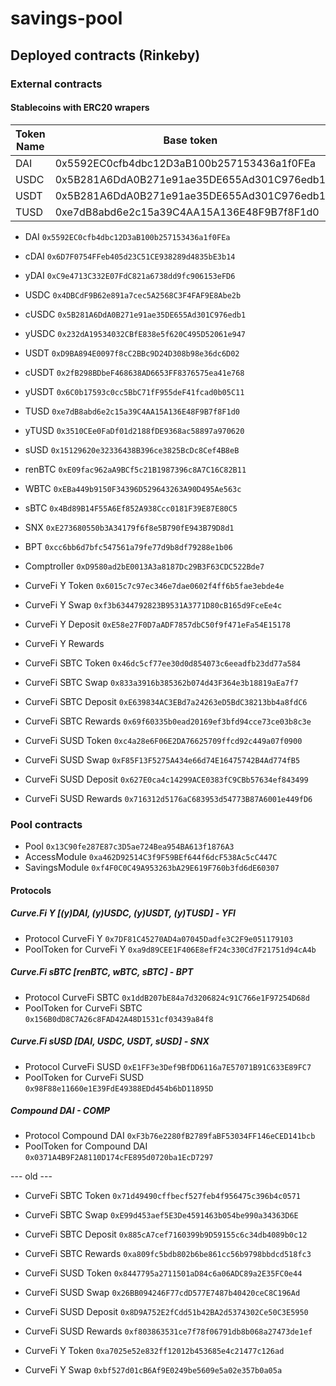 # savings-pool

## Deployed contracts (Rinkeby)
### External contracts

#### Stablecoins with ERC20 wrapers
| Token Name | Base token                                   | Compound Wraper - c***                        | iEarn Wraper -y***                            |
|---         |---                                           |---                                            |---                                            |
| DAI        | 0x5592EC0cfb4dbc12D3aB100b257153436a1f0FEa   | 0x6D7F0754FFeb405d23C51CE938289d4835bE3b14    | 0xC9e4713C332E07FdC821a6738dd9fc906153eFD6    |
| USDC       | 0x5B281A6DdA0B271e91ae35DE655Ad301C976edb1   | 0x5B281A6DdA0B271e91ae35DE655Ad301C976edb1    | 0x232dA19534032CBfE838e5f620C495D52061e947    |
| USDT       | 0x5B281A6DdA0B271e91ae35DE655Ad301C976edb1   | 0x2fB298BDbeF468638AD6653FF8376575ea41e768    | 0x6C0b17593c0cc5BbC71fF955deF41fcad0b05C11    |
| TUSD       | 0xe7dB8abd6e2c15a39C4AA15A136E48F9B7f8F1d0   |                                               | 0x3510CEe0FaDf01d2188fDE9368ac58897a970620    |

* DAI `0x5592EC0cfb4dbc12D3aB100b257153436a1f0FEa`
* cDAI `0x6D7F0754FFeb405d23C51CE938289d4835bE3b14`
* yDAI `0xC9e4713C332E07FdC821a6738dd9fc906153eFD6`

* USDC `0x4DBCdF9B62e891a7cec5A2568C3F4FAF9E8Abe2b`
* cUSDC `0x5B281A6DdA0B271e91ae35DE655Ad301C976edb1`
* yUSDC `0x232dA19534032CBfE838e5f620C495D52061e947`

* USDT `0xD9BA894E0097f8cC2BBc9D24D308b98e36dc6D02`
* cUSDT `0x2fB298BDbeF468638AD6653FF8376575ea41e768`
* yUSDT `0x6C0b17593c0cc5BbC71fF955deF41fcad0b05C11`

* TUSD `0xe7dB8abd6e2c15a39C4AA15A136E48F9B7f8F1d0`
* yTUSD `0x3510CEe0FaDf01d2188fDE9368ac58897a970620`

* sUSD `0x15129620e32336438B396ce3825BcDc8Cef4B8eB`

* renBTC `0xE09fac962aA9BCf5c21B1987396c8A7C16C82B11`
* WBTC `0xEBa449b9150F34396D529643263A90D495Ae563c`
* sBTC `0x4Bd89B14F55A6Ef852A938Ccc0181F39E87E80C5`

* SNX `0xE273680550b3A34179f6f8e5B790fE943B79D8d1`
* BPT `0xcc6bb6d7bfc547561a79fe77d9b8df79288e1b06`

* Comptroller `0xD9580ad2bE0013A3a8187Dc29B3F63CDC522Bde7`

* CurveFi Y Token `0x6015c7c97ec346e7dae0602f4ff6b5fae3ebde4e`
* CurveFi Y Swap `0xf3b6344792823B9531A3771D80cB165d9FceEe4c`
* CurveFi Y Deposit `0xE58e27F0D7aADF7857dbC50f9f471eFa54E15178`
* CurveFi Y Rewards 

* CurveFi SBTC Token `0x46dc5cf77ee30d0d854073c6eeadfb23dd77a584`
* CurveFi SBTC Swap `0x833a3916b385362b074d43F364e3b18819aEa7f7`
* CurveFi SBTC Deposit `0xE639834AC3EBd7a24263eD5BdC38213bb4a8fdC6`
* CurveFi SBTC Rewards `0x69f60335b0ead20169ef3bfd94cce73ce03b8c3e`


* CurveFi SUSD Token `0xc4a28e6F06E2DA76625709ffcd92c449a07f0900`
* CurveFi SUSD Swap `0xF85F13F5275A434e66d74E16475742B4Ad774fB5`
* CurveFi SUSD Deposit `0x627E0ca4c14299ACE0383fC9CBb57634ef843499`
* CurveFi SUSD Rewards `0x716312d5176aC683953d54773B87A6001e449fD6`



### Pool contracts
* Pool `0x13C90fe287E87c3D5ae724Bea954BA613f1876A3`
* AccessModule `0xa462D92514C3f9F59BEf644f6dcF538Ac5cC447C`
* SavingsModule `0xf4F0C0C49A953263bA29E619F760b3fd6dE60307`

#### Protocols
##### Curve.Fi Y [(y)DAI, (y)USDC, (y)USDT, (y)TUSD] - YFI
* Protocol CurveFi Y `0x7DF81C45270AD4a07045Dadfe3C2F9e051179103`
* PoolToken for CurveFi Y `0xa9d89CEE1F406E8efF24c330Cd7F21751d94cA4b`

##### Curve.Fi sBTC [renBTC, wBTC, sBTC] - BPT
* Protocol CurveFi SBTC `0x1ddB207bE84a7d3206824c91C766e1F97254D68d`
* PoolToken for CurveFi SBTC `0x156B0dD8C7A26c8FAD42A48D1531cf03439a84f8`

##### Curve.Fi sUSD [DAI, USDC, USDT, sUSD] - SNX
* Protocol CurveFi SUSD `0xE1FF3e3Def9BfDD6116a7E57071B91C633E89FC7`
* PoolToken for CurveFi SUSD `0x98F88e11660e1E39FdE49388EDd454b6bD11895D`

##### Compound DAI - COMP
* Protocol Compound DAI `0xF3b76e2280fB2789faBF53034FF146eCED141bcb`
* PoolToken for Compound DAI `0x0371A4B9F2A8110D174cFE895d0720ba1EcD7297`




--- old ---
* CurveFi SBTC Token `0x71d49490cffbecf527feb4f956475c396b4c0571`
* CurveFi SBTC Swap `0xE99d453aef5E3De4591463b054be990a34363D6E`
* CurveFi SBTC Deposit `0x885cA7cef7160399b9D59155c6c34db4089b0c12`
* CurveFi SBTC Rewards `0xa809fc5bdb802b6be861cc56b9798bbdcd518fc3`


* CurveFi SUSD Token `0x8447795a2711501aD84c6a06ADC89a2E35FC0e44`
* CurveFi SUSD Swap `0x26BB094246F77cdD577E7487b40420ceC8C196Ad`
* CurveFi SUSD Deposit `0x8D9A752E2fCdd51b42BA2d5374302Ce50C3E5950`
* CurveFi SUSD Rewards `0xf803863531ce7f78f06791db8b068a27473de1ef`


* CurveFi Y Token `0xa7025e52e832ff12012b453685e4c21477c126ad`
* CurveFi Y Swap `0xbf527d01cB6Af9E0249be5609e5a02e357b0a05a`
